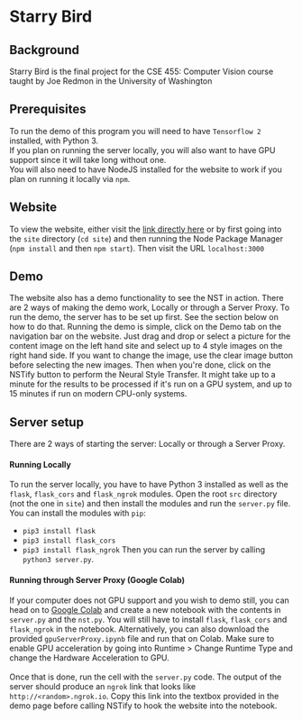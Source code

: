 # Starry Bird
## Background
Starry Bird is the final project for the CSE 455: Computer Vision course taught by Joe Redmon in the University of Washington

## Prerequisites
To run the demo of this program you will need to have `Tensorflow 2` installed, with Python 3.
<br/>
If you plan on running the server locally, you will also want to have GPU support since it will take long without one.
<br/>
You will also need to have NodeJS installed for the website to work if you plan on running it locally via `npm`.

## Website
To view the website, either visit the [link directly here](https://kapporing.github.io/starry-bird/) or by
first going into the `site` directory (`cd site`) and then running the Node Package Manager (`npm install` and then `npm start`). Then visit
the URL `localhost:3000`

## Demo
The website also has a demo functionality to see the NST in action. There are 2 ways of making the demo work, Locally or through a Server Proxy.
To run the demo, the server has to be set up first. See the section below on how to do that. 
Running the demo is simple, click on the Demo tab on the navigation bar on the website. 
Just drag and drop or select a picture for the content image on the left hand site and select up to 4 style images on the right hand side.
If you want to change the image, use the clear image button before selecting the new images.
Then when you're done, click on the NSTify button to perform the Neural Style Transfer. It might take up to a minute for the results to be processed if it's run
on a GPU system, and up to 15 minutes if run on modern CPU-only systems.

## Server setup
There are 2 ways of starting the server: Locally or through a Server Proxy.

#### Running Locally
To run the server locally, you have to have Python 3 installed as well as the `flask`, `flask_cors` and `flask_ngrok` modules.
Open the root `src` directory (not the one in `site`) and then install the modules and run the `server.py` file.
You can install the modules with `pip`:
- `pip3 install flask`
- `pip3 install flask_cors`
- `pip3 install flask_ngrok`
Then you can run the server by calling `python3 server.py`.

#### Running through Server Proxy (Google Colab)
If your computer does not GPU support and you wish to demo still, you can head on to [Google Colab](http://colab.research.google.com/)
and create a new notebook with the contents in `server.py` and the `nst.py`. You will still have to install `flask`, `flask_cors` and `flask_ngrok` in the notebook.
Alternatively, you can also download the provided `gpuServerProxy.ipynb` file and run that on Colab.
Make sure to enable GPU acceleration by going into Runtime > Change Runtime Type and change the Hardware Acceleration to GPU.
<br/><br/>
Once that is done, run the cell with the `server.py` code. The output of the server should produce an `ngrok` link that looks like `http://<random>.ngrok.io`. Copy this link
into the textbox provided in the demo page before calling NSTify to hook the website into the notebook.
